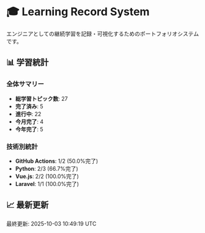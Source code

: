 # 🎓 Learning Record System

エンジニアとしての継続学習を記録・可視化するためのポートフォリオシステムです。

## 📊 学習統計

### 全体サマリー
- **総学習トピック数**: 27
- **完了済み**: 5
- **進行中**: 22
- **今月完了**: 4
- **今年完了**: 5

### 技術別統計
- **GitHub Actions**: 1/2 (50.0%完了)
- **Python**: 2/3 (66.7%完了)
- **Vue.js**: 2/2 (100.0%完了)
- **Laravel**: 1/1 (100.0%完了)
## 📈 最新更新

最終更新: 2025-10-03 10:49:19 UTC